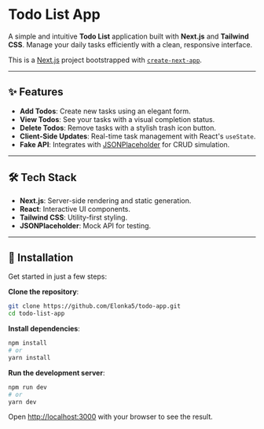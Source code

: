 # Todo List App

A simple and intuitive **Todo List** application built with **Next.js** and **Tailwind CSS**. Manage your daily tasks efficiently with a clean, responsive interface.

This is a [Next.js](https://nextjs.org) project bootstrapped with [`create-next-app`](https://github.com/vercel/next.js/tree/canary/packages/create-next-app).

---

## ✨ Features

- **Add Todos**: Create new tasks using an elegant form.
- **View Todos**: See your tasks with a visual completion status.
- **Delete Todos**: Remove tasks with a stylish trash icon button.
- **Client-Side Updates**: Real-time task management with React's `useState`.
- **Fake API**: Integrates with [JSONPlaceholder](https://jsonplaceholder.typicode.com/) for CRUD simulation.

---

## 🛠️ Tech Stack

- **Next.js**: Server-side rendering and static generation.
- **React**: Interactive UI components.
- **Tailwind CSS**: Utility-first styling.
- **JSONPlaceholder**: Mock API for testing.

---

## 🚀 Installation

Get started in just a few steps:

**Clone the repository**:
   ```bash
   git clone https://github.com/Elonka5/todo-app.git
   cd todo-list-app
```
**Install dependencies**:

   ```bash
   npm install
   # or
   yarn install
   ```
**Run the development server**:

   ```bash
   npm run dev
   # or
   yarn dev
   ```

Open [http://localhost:3000](http://localhost:3000) with your browser to see the result. 

